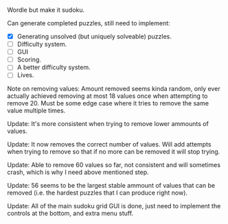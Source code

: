 Wordle but make it sudoku.

Can generate completed puzzles, still need to implement:
- [x] Generating unsolved (but uniquely solveable) puzzles.
- [ ] Difficulty system.
- [ ] GUI
- [ ] Scoring.
- [ ] A better difficulty system.
- [ ] Lives.

Note on removing values: Amount removed seems kinda random, only ever actually achieved removing at most 18 values once when attempting to remove 20.
Must be some edge case where it tries to remove the same value multiple times.

Update: It's more consistent when trying to remove lower ammounts of values.

Update: It now removes the correct number of values. Will add attempts when trying to remove so that if no more can be removed it will stop trying.

Update: Able to remove 60 values so far, not consistent and will sometimes crash, which is why I need above mentioned step.

Update: 56 seems to be the largest stable ammount of values that can be removed (i.e. the hardest puzzles that I can produce right now).

Update: All of the main sudoku grid GUI is done, just need to implement the controls at the bottom, and extra menu stuff.

